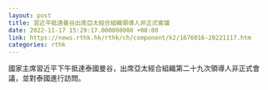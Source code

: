 ```yaml
---
layout: post
title: 習近平抵達曼谷出席亞太經合組織領導人非正式會議
date: 2022-11-17 15:29:17.000000000 +08:00
link: https://news.rthk.hk/rthk/ch/component/k2/1676016-20221117.htm
categories: rthk
---
```


國家主席習近平下午抵達泰國曼谷，出席亞太經合組織第二十九次領導人非正式會議，並對泰國進行訪問。
